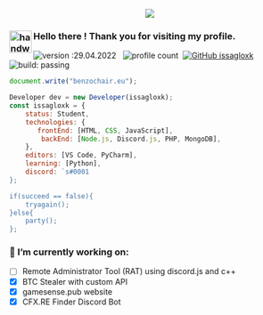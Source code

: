 <p align="center">
  <img src="https://readme-typing-svg.herokuapp.com/?center=true&vCenter=true&color=FFFFFF&width=500&lines=welcome+back+|+benzochair.eu" />
</p>

### <img alt="handwavegif" src="https://user-images.githubusercontent.com/39513876/112366216-8cfe7400-8cfe-11eb-8116-7d3dbae20e97.gif" width='40' align="left"/> Hello there ! Thank you for visiting my profile.
![version :29.04.2022](https://img.shields.io/badge/version-29.04.2022-informational) &nbsp;
![profile count](https://komarev.com/ghpvc/?username=issagloxk&color=red)&nbsp;
[![GitHub issagloxk](https://img.shields.io/github/followers/issagloxk?label=follow&style=social)](https://github.com/issagloxk)&nbsp;
![build: passing](https://img.shields.io/badge/build-passing-success)





```js
document.write("benzochair.eu");

Developer dev = new Developer(issagloxk);
const issagloxk = {
    status: Student,
    technologies: {
       frontEnd: [HTML, CSS, JavaScript],
        backEnd: [Node.js, Discord.js, PHP, MongoDB],
    },
    editors: [VS Code, PyCharm],
    learning: [Python],
    discord: `s#0001
};

if(succeed == false){
    tryagain();
}else{
    party();
};
```

<!--

### 🛠 &nbsp;Tech Stack

![Python](https://img.shields.io/badge/-Python-05122A?style=flat&logo=python)&nbsp;
![JavaScript](https://img.shields.io/badge/-JavaScript-05122A?style=flat&logo=javascript)&nbsp;
![C++](https://img.shields.io/badge/-C++-05122A?style=flat&logo=C%2B%2B&logoColor=00599C)&nbsp;
![HTML](https://img.shields.io/badge/-HTML-05122A?style=flat&logo=HTML5)&nbsp;
![CSS](https://img.shields.io/badge/-CSS-05122A?style=flat&logo=CSS3&logoColor=1572B6)&nbsp;

-->

<!--

-->

<!--
**issagloxk/issagloxk** is a ✨ _special_ ✨ repository because its `README.md` (this file) appears on your GitHub profile.

Here are some ideas to get you started:
-->
### 🔭  I’m currently working on:

- [ ] Remote Administrator Tool (RAT) using discord.js and c++
- [x] BTC Stealer with custom API
- [x] gamesense.pub website
- [x] CFX.RE Finder Discord Bot

<!--
- 🌱 I’m currently learning ...
- 👯 I’m looking to collaborate on ...
- 🤔 I’m looking for help with ...
- 💬 Ask me about ...
- 📫 How to reach me: ...
- 😄 Pronouns: ...
- ⚡ Fun fact: ...
-->
